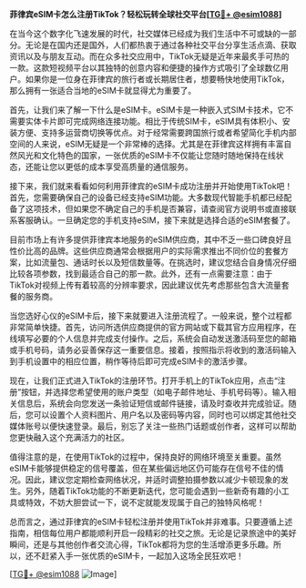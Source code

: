 **菲律宾eSIM卡怎么注册TikTok？轻松玩转全球社交平台[[TG💪+ @esim1088](https://t.me/s/esim1088)]**

在当今这个数字化飞速发展的时代，社交媒体已经成为我们生活中不可或缺的一部分。无论是在国内还是国外，人们都热衷于通过各种社交平台分享生活点滴、获取资讯以及与朋友互动。而在众多社交应用中，TikTok无疑是近年来最炙手可热的一款。这款短视频平台以其独特的创意内容和便捷的操作方式吸引了全球数亿用户。如果你是一位身在菲律宾的旅行者或长期居住者，想要畅快地使用TikTok，那么拥有一张适合当地的eSIM卡就显得尤为重要了。

首先，让我们来了解一下什么是eSIM卡。eSIM卡是一种嵌入式SIM卡技术，它不需要实体卡片即可完成网络连接功能。相比于传统SIM卡，eSIM具有体积小、安装方便、支持多运营商切换等优点。对于经常需要跨国旅行或者希望简化手机内部空间的人来说，eSIM无疑是一个非常棒的选择。尤其是在菲律宾这样拥有丰富自然风光和文化特色的国家，一张优质的eSIM卡不仅能让您随时随地保持在线状态，还能让您以更低的成本享受高质量的通信服务。

接下来，我们就来看看如何利用菲律宾的eSIM卡成功注册并开始使用TikTok吧！首先，您需要确保自己的设备已经支持eSIM功能。大多数现代智能手机都已经配备了这项技术，但如果您不确定自己的手机是否兼容，请查阅官方说明书或直接联系客服确认。一旦确定您的手机支持eSIM，接下来就是选择合适的eSIM套餐了。

目前市场上有许多提供菲律宾本地服务的eSIM供应商，其中不乏一些口碑良好且性价比高的品牌。这些供应商通常会根据用户的实际需求推出不同价位的套餐方案，比如流量包、通话时长以及短信数量等。在挑选时，建议您结合自身情况仔细比较各项参数，找到最适合自己的那一款。此外，还有一点需要注意：由于TikTok对视频上传有着较高的分辨率要求，因此建议优先考虑那些包含大流量套餐的服务商。

当您选好心仪的eSIM卡后，接下来就要进入注册流程了。一般来说，整个过程都非常简单快捷。首先，访问所选供应商提供的官方网站或下载其官方应用程序，在线填写必要的个人信息并完成支付操作。之后，系统会自动发送激活码至您的邮箱或手机号码，请务必妥善保存这一重要信息。接着，按照指示将收到的激活码输入到手机设置中的相应位置，稍作等待后即可完成eSIM卡的激活步骤。

现在，让我们正式进入TikTok的注册环节。打开手机上的TikTok应用，点击“注册”按钮，并选择您希望使用的账户类型（如电子邮件地址、手机号码等）。输入相关信息后，系统会向您发送一条验证短信或邮件链接，请及时查收并完成验证。随后，您可以设置个人资料图片、用户名以及密码等内容，同时也可以绑定其他社交媒体账号以便快速登录。最后，别忘了关注一些热门话题或创作者，这样可以帮助您更快融入这个充满活力的社区。

值得注意的是，在使用TikTok的过程中，保持良好的网络环境至关重要。虽然eSIM卡能够提供稳定的信号覆盖，但在某些偏远地区仍可能存在信号不佳的情况。因此，建议您定期检查网络状况，并适时调整拍摄参数以减少卡顿现象的发生。另外，随着TikTok功能的不断更新迭代，您可能会遇到一些新奇有趣的小工具或特效，不妨大胆尝试一下，说不定就能发现属于自己的独特风格呢！

总而言之，通过菲律宾的eSIM卡轻松注册并使用TikTok并非难事。只要遵循上述指南，相信每位用户都能顺利开启一段精彩的社交之旅。无论是记录旅途中的美好瞬间，还是与其他创作者交流心得，TikTok都将为您的生活增添更多乐趣。所以，还不赶紧入手一张优质的eSIM卡，一起加入这场全民狂欢吧！

[[TG💪+ @esim1088](https://t.me/s/esim1088) ![Image](https://i.postimg.cc/4NQfJmqS/Snipaste-2025-05-13-00-14-12.png)]